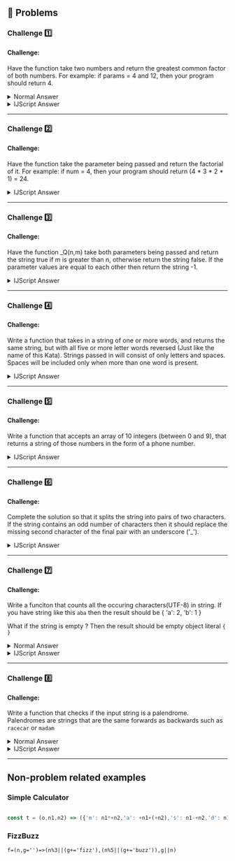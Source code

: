## :memo: Problems

### Challenge :one:

#### Challenge:

Have the function take two numbers and return the greatest common factor of both numbers. For example: if params = 4 and 12, then your program should return 4. 

<details>
<summary>Normal Answer</summary>
<br>
  
```JavaScript
const _U = (num1, num2)=>{
   let lowestNumber = 0;
   let numberToReturn = 1;
   if(num1 <= num2){
     lowestNumber = num1;
   }else{
     lowestNumber = num2;  
   }
   for(let i = 0; i <= lowestNumber; i++){
     if(num1%i === 0 && num2%i === 0){
        numberToReturn = i;
     }
   }
   return numberToReturn;
}
```

Not a perfect answer in terms of speed, however it is more readable than the IJScript answer.

</details>


<details>
<summary>IJScript Answer</summary>
<br>
  
```JavaScript
  const u=(a,b,f=+(a<b?a:b))=>(!((!(+a%f))&&!(+b%f))?u(b,a,f-1):f)
```


</details>

---

### Challenge :two:

#### Challenge:

Have the function take the parameter being passed and return the factorial of it. For example: if num = 4, then your program should return (4 * 3 * 2 * 1) = 24. 

<details>
<summary>IJScript Answer</summary>
<br>
  
```Javascript
  const f=((n, g=1)=>!n?g:f(n-1, g*n))  
```

</details>

---

### Challenge :three:

#### Challenge:

Have the function _Q(n,m) take both parameters being passed and return the string true if m is greater than n, otherwise return the string false. If the parameter values are equal to each other then return the string -1. 

<details>
<summary>IJScript Answer</summary>
<br>
  
```Javascript
  const q=(n,m)=>(m>n?!!+m>n:!n-m?-1:!!+m>n)+''  
```
</details>

---

### Challenge :four:

#### Challenge:

Write a function that takes in a string of one or more words, and returns the same string, but with all five or more letter words reversed (Just like the name of this Kata). Strings passed in will consist of only letters and spaces. Spaces will be included only when more than one word is present.

<details>
<summary>IJScript Answer</summary>
<br>
  
```Javascript
const z=(a, b=a.match(/\w+/g), i=0, f="")=>(i>(+Object.keys(b).pop())?f:z(a, b, i+1, f+(i?' ':'')+(b[i].lastIndexOf("")>=5?[...b[i]].reduce((h,m) =>h=m+h,""):b[i]))) 
```

</details>

---

### Challenge :five:

#### Challenge:

Write a function that accepts an array of 10 integers (between 0 and 9), that returns a string of those numbers in the form of a phone number.

<details>
<summary>IJScript Answer</summary>
<br>
  
```JavaScript
const o=(a,b="",i=0)=>(!(i-(+Object.keys(a).pop()+1))?b:o(a,b+({0:'(',3:') ',6:'-'}[i]||'')+a[i],i+1))
```

</details>

---

### Challenge :six:

#### Challenge:

Complete the solution so that it splits the string into pairs of two characters. If the string contains an odd number of characters then it should replace the missing second character of the final pair with an underscore ('_').

<details>
<summary>IJScript Answer</summary>
<br>
  
```Javascript
const i=(a,b=[],c=[...a].entries(),i=0)=>(r=>!(r)?b.map(u=>((+Object.keys(u).pop())?u:u+'_')):i(a,(!(i%2)?[...b,a.substr(i,2)]:b),c,i+1))(c.next().value)
```

</details>

---

### Challenge :seven:

#### Challenge: 


Write a funciton that counts all the occuring characters(UTF-8) in string. If you have string like this `aba` then the result should be { 'a': 2, 'b': 1 }

What if the string is empty ? Then the result should be empty object literal `{ }`

<details>
<summary>Normal Answer</summary>
<br>
  
```Javascript
function count (string) {  
  // The function code should be here
   let test = {};
   test = [...string].reduce((acc, cur)=>{
   if(acc[cur])acc[cur] +=1;
   else acc[cur] = 1;
   return acc;
   },{})
   return test;
}
```

</details>

<details>
<summary>IJScript Answer</summary>
<br>
  
```Javascript
let z=(a,o={},i=0)=>(a[i]+i+1?z(a,((o[a[i]]+=1)||(o[a[i]]=1), o),-~i):o)
```

</details>

---

### Challenge :eight:

#### Challenge: 

Write a function that checks if the input string is a palendrome. Palendromes are strings that are the same forwards as backwards such as `racecar` or `madam`

<details>
<summary>Normal Answer</summary>
<br>
  
```Javascript
function p(word, i = 0, is = true){
	if(i == word.length) return true;
  if(is == false){
  return false; 
  }
  else return  p(word, ++i, word[i] == word[word.length-1-i])
}
```

</details>

<details>
<summary>IJScript Answer</summary>
<br>
  
```Javascript
r=(w,i=0,t=1)=>w[i]+i+1?r(w,-~i,t^1?!1:w[i]==w[+Object.keys(w).pop()-i]):r
```

</details>

---




## Non-problem related examples


### Simple Calculator

``` JavaScript

const t = (o,n1,n2) => ({'m': n1*+n2,'a': +n1+(+n2),'s': n1-+n2,'d': n1/+n2,'p': (n1**+n2)}[o[0]] || 'undefined operator')

```

### FizzBuzz

```
f=(n,g='')=>(n%3||(g+='fizz'),(n%5||(g+='buzz')),g||n)
```
